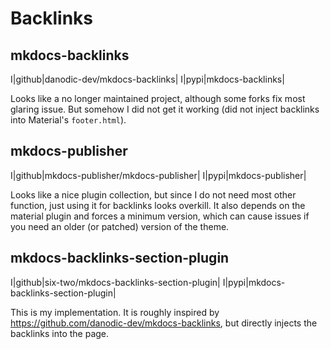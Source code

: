 # Backlinks

## mkdocs-backlinks

I|github|danodic-dev/mkdocs-backlinks|
I|pypi|mkdocs-backlinks|

Looks like a no longer maintained project, although some forks fix most glaring issue.
But somehow I did not get it working (did not inject backlinks into Material's `footer.html`).

## mkdocs-publisher

I|github|mkdocs-publisher/mkdocs-publisher|
I|pypi|mkdocs-publisher|

Looks like a nice plugin collection, but since I do not need most other function, just using it for backlinks looks overkill.
It also depends on the material plugin and forces a minimum version, which can cause issues if you need an older (or patched) version of the theme.

## mkdocs-backlinks-section-plugin

I|github|six-two/mkdocs-backlinks-section-plugin|
I|pypi|mkdocs-backlinks-section-plugin|

This is my implementation.
It is roughly inspired by <https://github.com/danodic-dev/mkdocs-backlinks>, but directly injects the backlinks into the page.

